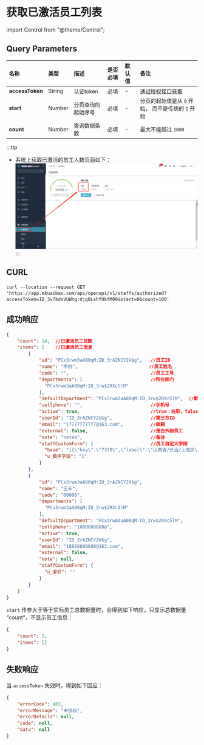 # 获取已激活员工列表

import Control from "@theme/Control";

<Control
method="GET"
url="/api/openapi/v1/staffs/authorized"
/>

## Query Parameters

| 名称 | 类型 | 描述 | 是否必填 | 默认值 | 备注 |
| :--- | :--- | :--- | :--- |:--- | :--- |
| **accessToken** | String  | 认证token	     | 必填 | - | [通过授权接口获取](/docs/open-api/getting-started/auth) |
| **start**       | Number  | 分页查询的起始序号 | 必填 | - | 分页的起始值是从 `0` 开始， 而不是传统的 `1` 开始 |
| **count**       | Number  | 查询数据条数      | 必填 | - | 最大不能超过 `1000` |

:::tip
- 系统上获取已激活的员工人数页面如下：
![image](images/获取激活员工人数.png)
:::

## CURL
```shell
curl --location --request GET 'https://app.ekuaibao.com/api/openapi/v1/staffs/authorized?accessToken=ID_3v7kdsVUWhg:djg8LshfUkfM00&start=0&count=100'
```

## 成功响应
```json
{
    "count": 14,  //已激活员工总数
    "items": [    //已激活员工信息
        {
            "id": "PCx3rwm3aA00qM:ID_3rAZNCY2V$g",   //员工ID
            "name": "李四",                          //员工姓名
            "code": "",                              //员工工号
            "departments": [                         //所在部门
              "PCx3rwm3aA00qM:ID_3rw$2RXc5lM"
            ],
            "defaultDepartment": "PCx3rwm3aA00qM:ID_3rw$2RXc5lM",  //默认部门
            "cellphone": "",                         //手机号
            "active": true,                          //true：在职，false：已离职
            "userId": "ID_3rAZNCY2U$g",              //第三方ID
            "email": "17777777777@163.com",          //邮箱
            "external": false,                       //是否外部员工
            "note": "notea",                         //备注
            "staffCustomForm": {                     //员工自定义字段
              "base": "[{\"key\":\"7370\",\"label\":\"山西省/长治/上党区\"}]",  //常驻地
              "u_数字字段": "1"
            }
        },
        {
            "id": "PCx3rwm3aA00qM:ID_3rAZNCY2X$g",
            "name": "王五",
            "code": "00008",
            "departments": [
              "PCx3rwm3aA00qM:ID_3rw$2RXc5lM"
            ],
            "defaultDepartment": "PCx3rwm3aA00qM:ID_3rw$2RXc5lM",
            "cellphone": "18888888888",
            "active": true,
            "userId": "ID_3rAZNCY2W$g",
            "email": "18888888888@163.com",
            "external": false,
            "note": null,
            "staffCustomForm": {
              "u_爱好": ""
            }
        }
    ]
}
```

`start` 传参大于等于实际员工总数据量时，会得到如下响应，只显示总数据量 “count“，不显示员工信息：
```json
{
    "count": 2,
    "items": []
}
```

## 失败响应
当 `accessToken` 失效时，得到如下回应：
```json
{
    "errorCode": 403,
    "errorMessage": "未授权",
    "errorDetails": null,
    "code": null,
    "data": null
}
```

